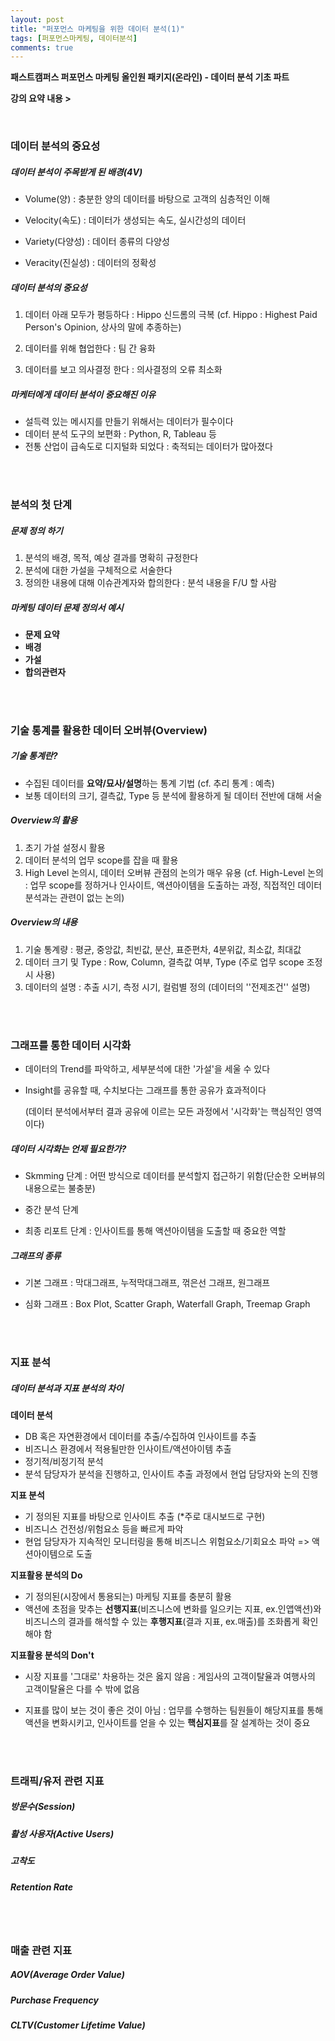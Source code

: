 ```yaml
---
layout: post
title: "퍼포먼스 마케팅을 위한 데이터 분석(1)"
tags: [퍼포먼스마케팅, 데이터분석]
comments: true
---
```


**패스트캠퍼스 퍼포먼스 마케팅 올인원 패키지(온라인) - 데이터 분석 기초 파트**

**강의 요약 내용 >**

<br/>

### 데이터 분석의 중요성

##### 데이터 분석이 주목받게 된 배경(4V)

- Volume(양) : 충분한 양의 데이터를 바탕으로 고객의 심층적인 이해

- Velocity(속도) : 데이터가 생성되는 속도, 실시간성의 데이터

- Variety(다양성) : 데이터 종류의 다양성

- Veracity(진실성) : 데이터의 정확성


##### 데이터 분석의 중요성

1. 데이터 아래 모두가 평등하다 : Hippo 신드롬의 극복 (cf. Hippo : Highest Paid Person's Opinion, 상사의 말에 추종하는)

2. 데이터를 위해 협업한다 : 팀 간 융화

3. 데이터를 보고 의사결정 한다 : 의사결정의 오류 최소화


##### 마케터에게 데이터 분석이 중요해진 이유

- 설득력 있는 메시지를 만들기 위해서는 데이터가 필수이다
- 데이터 분석 도구의 보편화 : Python, R, Tableau 등
- 전통 산업이 급속도로 디지털화 되었다 : 축적되는 데이터가 많아졌다

<br/>

<br/>

### 분석의 첫 단계

##### **문제 정의 하기**

1. 분석의 배경, 목적, 예상 결과를 명확히 규정한다
2. 분석에 대한 가설을 구체적으로 서술한다
3. 정의한 내용에 대해 이슈관계자와 합의한다 : 분석 내용을 F/U 할 사람

##### **마케팅 데이터 문제 정의서 예시**

- **문제 요약**
- **배경**
- **가설**
- **합의관련자**

<br />

<br />

### 기술 통계를 활용한 데이터 오버뷰(Overview)

##### 기술 통계란?

- 수집된 데이터를 **요약/묘사/설명**하는 통계 기법 (cf. 추리 통계 : 예측)
- 보통 데이터의 크기, 결측값, Type 등 분석에 활용하게 될 데이터 전반에 대해 서술

##### Overview의 활용

1. 초기 가설 설정시 활용
2. 데이터 분석의 업무 scope를 잡을 때 활용
3. High Level 논의시, 데이터 오버뷰 관점의 논의가 매우 유용 (cf. High-Level 논의 : 업무 scope를 정하거나 인사이트, 액션아이템을 도출하는 과정, 직접적인 데이터 분석과는 관련이 없는 논의)

##### Overview의 내용

1. 기술 통계량 : 평균, 중앙값, 최빈값, 분산, 표준편차, 4분위값, 최소값, 최대값
2. 데이터 크기 및  Type : Row, Column, 결측값 여부, Type (주로 업무 scope 조정시 사용)
3. 데이터의 설명 : 추출 시기, 측정 시기, 컬럼별 정의 (데이터의 ''전제조건'' 설명)

<br />

<br />

### 그래프를 통한 데이터 시각화

- 데이터의 Trend를 파악하고, 세부분석에 대한 '가설'을 세울 수 있다

- Insight를 공유할 때, 수치보다는 그래프를 통한 공유가 효과적이다

  (데이터 분석에서부터 결과 공유에 이르는 모든 과정에서 '시각화'는 핵심적인 영역이다)

##### 데이터 시각화는 언제 필요한가?

- Skmming 단계 : 어떤 방식으로 데이터를 분석할지 접근하기 위함(단순한 오버뷰의 내용으로는 불충분)

- 중간 분석 단계

- 최종 리포트 단계 : 인사이트를 통해 액션아이템을 도출할 때 중요한 역할

##### 그래프의 종류

- 기본 그래프 : 막대그래프, 누적막대그래프, 꺾은선 그래프, 원그래프

- 심화 그래프 : Box Plot, Scatter Graph, Waterfall Graph, Treemap Graph

<br />

<br />

### 지표 분석

##### 데이터 분석과 지표 분석의 차이

**데이터 분석**

- DB 혹은 자연환경에서 데이터를 추출/수집하여 인사이트를 추출
- 비즈니스 환경에서 적용될만한 인사이트/액션아이템 추출
- 정기적/비정기적 분석
- 분석 담당자가 분석을 진행하고, 인사이트 추출 과정에서 현업 담당자와 논의 진행

**지표 분석**

- 기 정의된 지표를 바탕으로 인사이트 추출 (*주로 대시보드로 구현)
- 비즈니스 건전성/위험요소 등을 빠르게 파악
- 현업 담당자가 지속적인 모니터링을 통해 비즈니스 위험요소/기회요소 파악 => 액션아이템으로 도출

**지표활용 분석의 Do**

- 기 정의된(시장에서 통용되는) 마케팅 지표를 충분히 활용
- 액션에 초점을 맞추는 **선행지표**(비즈니스에 변화를 일으키는 지표, ex.인앱액션)와 비즈니스의 결과를 해석할 수 있는 **후행지표**(결과 지표, ex.매출)를 조화롭게 확인해야 함

**지표활용 분석의 Don't**

- 시장 지표를 '그대로' 차용하는 것은 옳지 않음 : 게임사의 고객이탈율과 여행사의 고객이탈율은 다를 수 밖에 없음

- 지표를 많이 보는 것이 좋은 것이 아님 : 업무를 수행하는 팀원들이 해당지표를 통해 액션을 변화시키고, 인사이트를 얻을 수 있는 **핵심지표**를 잘 설계하는 것이 중요


<br />

<br />

### 트래픽/유저 관련 지표

##### 방문수(Session)

##### 활성 사용자(Active Users)

##### 고착도

##### Retention Rate

<br />

<br />

### 매출 관련 지표

##### AOV(Average Order Value)

##### Purchase Frequency

##### CLTV(Customer Lifetime Value)